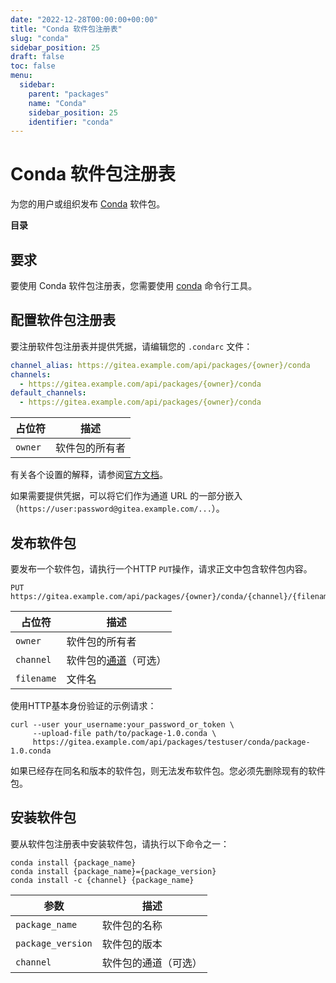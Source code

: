 ```yaml
---
date: "2022-12-28T00:00:00+00:00"
title: "Conda 软件包注册表"
slug: "conda"
sidebar_position: 25
draft: false
toc: false
menu:
  sidebar:
    parent: "packages"
    name: "Conda"
    sidebar_position: 25
    identifier: "conda"
---
```


# Conda 软件包注册表

为您的用户或组织发布 [Conda](https://docs.conda.io/en/latest/) 软件包。

**目录**

## 要求

要使用 Conda 软件包注册表，您需要使用 [conda](https://docs.conda.io/projects/conda/en/stable/user-guide/install/index.html) 命令行工具。

## 配置软件包注册表

要注册软件包注册表并提供凭据，请编辑您的 `.condarc` 文件：

```yaml
channel_alias: https://gitea.example.com/api/packages/{owner}/conda
channels:
  - https://gitea.example.com/api/packages/{owner}/conda
default_channels:
  - https://gitea.example.com/api/packages/{owner}/conda
```

| 占位符  | 描述           |
| ------- | -------------- |
| `owner` | 软件包的所有者 |

有关各个设置的解释，请参阅[官方文档](https://conda.io/projects/conda/en/latest/user-guide/configuration/use-condarc.html)。

如果需要提供凭据，可以将它们作为通道 URL 的一部分嵌入（`https://user:password@gitea.example.com/...`）。

## 发布软件包

要发布一个软件包，请执行一个HTTP `PUT`操作，请求正文中包含软件包内容。

```
PUT https://gitea.example.com/api/packages/{owner}/conda/{channel}/{filename}
```

| 占位符     | 描述                                                                                                |
| ---------- | --------------------------------------------------------------------------------------------------- |
| `owner`    | 软件包的所有者                                                                                      |
| `channel`  | 软件包的[通道](https://conda.io/projects/conda/en/latest/user-guide/concepts/channels.html)（可选） |
| `filename` | 文件名                                                                                              |

使用HTTP基本身份验证的示例请求：

```shell
curl --user your_username:your_password_or_token \
     --upload-file path/to/package-1.0.conda \
     https://gitea.example.com/api/packages/testuser/conda/package-1.0.conda
```

如果已经存在同名和版本的软件包，则无法发布软件包。您必须先删除现有的软件包。

## 安装软件包

要从软件包注册表中安装软件包，请执行以下命令之一：

```shell
conda install {package_name}
conda install {package_name}={package_version}
conda install -c {channel} {package_name}
```

| 参数              | 描述                 |
| ----------------- | -------------------- |
| `package_name`    | 软件包的名称         |
| `package_version` | 软件包的版本         |
| `channel`         | 软件包的通道（可选） |
